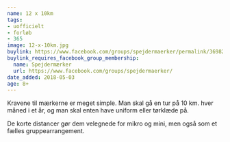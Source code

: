 ```yaml
---
name: 12 x 10km
tags:
- uofficielt
- forløb
- 365
image: 12-x-10km.jpg
buylink: https://www.facebook.com/groups/spejdermaerker/permalink/3698268520405170/
buylink_requires_facebook_group_membership:
  name: Spejdermærker
  url: https://www.facebook.com/groups/spejdermaerker/
date_added: 2018-05-03
age: 8+
---
```

Kravene til mærkerne er meget simple. Man skal gå en tur på 10 km. hver måned i et år, og man skal enten have uniform eller tørklæde på.

De korte distancer gør dem velegnede for mikro og mini, men også som et fælles gruppearrangement.

